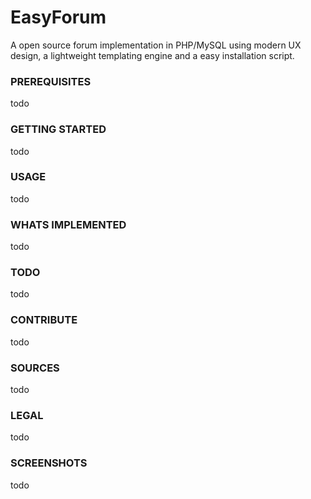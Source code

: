 # EasyForum
A open source forum implementation in PHP/MySQL using modern UX design, a lightweight templating engine and a easy installation script.

### PREREQUISITES
todo

### GETTING STARTED
todo

### USAGE
todo


### WHATS IMPLEMENTED
todo


### TODO
todo


### CONTRIBUTE
todo

### SOURCES
todo

### LEGAL
todo

### SCREENSHOTS
todo


